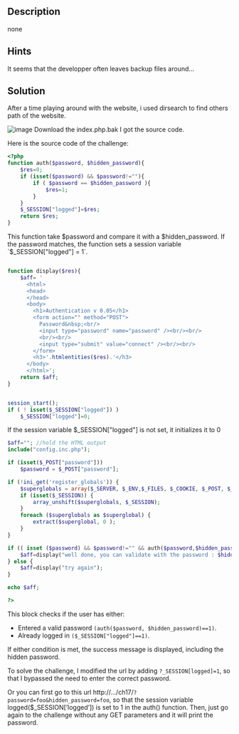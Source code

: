 ## Description
none
## Hints 
It seems that the developper often leaves backup files around...
## Solution
After a time playing around with the website, i used dirsearch to find others path of the website.

![image](https://github.com/user-attachments/assets/52ded773-a039-4fb3-a798-8ac95c578a88)
Download the index.php.bak I got the source code. 

Here is the source code of the challenge:
```php
<?php
function auth($password, $hidden_password){
    $res=0;
    if (isset($password) && $password!=""){
        if ( $password == $hidden_password ){
            $res=1;
        }
    }
    $_SESSION["logged"]=$res;
    return $res;
}
```
This function take $password and compare it with a $hidden_password. If the password matches, the function sets a session variable `$_SESSION["logged"] = 1`.
```php

function display($res){
    $aff= '
	  <html>
	  <head>
	  </head>
	  <body>
	    <h1>Authentication v 0.05</h1>
	    <form action="" method="POST">
	      Password&nbsp;<br/>
	      <input type="password" name="password" /><br/><br/>
	      <br/><br/>
	      <input type="submit" value="connect" /><br/><br/>
	    </form>
	    <h3>'.htmlentities($res).'</h3>
	  </body>
	  </html>';
    return $aff;
}
```

```php

session_start();
if ( ! isset($_SESSION["logged"]) )
    $_SESSION["logged"]=0;
```
If the session variable $_SESSION["logged"] is not set, it initializes it to 0
```php
$aff=""; //hold the HTML output
include("config.inc.php");

if (isset($_POST["password"]))
    $password = $_POST["password"];

if (!ini_get('register_globals')) {
    $superglobals = array($_SERVER, $_ENV,$_FILES, $_COOKIE, $_POST, $_GET);
    if (isset($_SESSION)) {
        array_unshift($superglobals, $_SESSION);
    }
    foreach ($superglobals as $superglobal) {
        extract($superglobal, 0 );
    }
}
```
```php
if (( isset ($password) && $password!="" && auth($password,$hidden_password)==1) || (is_array($_SESSION) && $_SESSION["logged"]==1 ) ){
    $aff=display("well done, you can validate with the password : $hidden_password");
} else {
    $aff=display("try again");
}

echo $aff;

?>
```
This block checks if the user has either:
- Entered a valid password `(auth($password, $hidden_password)==1)`.
- Already logged in `($_SESSION["logged"]==1)`.

If either condition is met, the success message is displayed, including the hidden password.

To solve the challenge, I modified the url by adding `?_SESSION[logged]=1`, so that I bypassed the need to enter the correct password.

Or you can first go to this url http://.../ch17/`?password=foo&hidden_password=foo`, so that the session variable logged($_SESSION[’logged’]) is set to 1 in the auth() function. Then, just go again to the challenge without any GET parameters and it will print the password.
